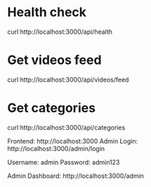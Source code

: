 # Health check
curl http://localhost:3000/api/health

# Get videos feed
curl http://localhost:3000/api/videos/feed

# Get categories
curl http://localhost:3000/api/categories


Frontend: http://localhost:3000
Admin Login: http://localhost:3000/admin/login

Username: admin
Password: admin123


Admin Dashboard: http://localhost:3000/admin